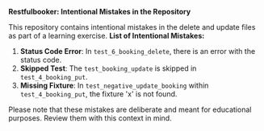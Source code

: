 **Restfulbooker: Intentional Mistakes in the Repository**

This repository contains intentional mistakes in the delete and update files as part of a learning exercise. 
**List of Intentional Mistakes:**

1. **Status Code Error**: In `test_6_booking_delete`, there is an error with the status code.
2. **Skipped Test**: The `test_booking_update` is skipped in `test_4_booking_put`.
3. **Missing Fixture**: In `test_negative_update_booking` within `test_4_booking_put`, the fixture 'x' is not found.

Please note that these mistakes are deliberate and meant for educational purposes. Review them with this context in mind.


